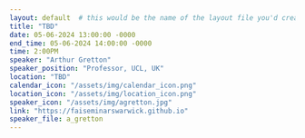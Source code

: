 ```yaml
---
layout: default  # this would be the name of the layout file you'd create for events
title: "TBD"
date: 05-06-2024 13:00:00 -0000
end_time: 05-06-2024 14:00:00 -0000
time: 2:00PM
speaker: "Arthur Gretton"
speaker_position: "Professor, UCL, UK"
location: "TBD"
calendar_icon: "/assets/img/calendar_icon.png"
location_icon: "/assets/img/location_icon.png"
speaker_icon: "/assets/img/agretton.jpg"
link: "https://faiseminarswarwick.github.io"
speaker_file: a_gretton
---
```



